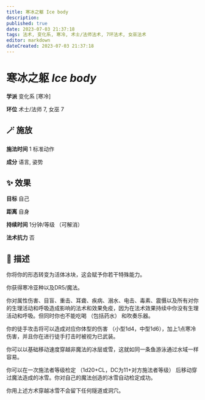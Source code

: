 ```yaml
---
title: 寒冰之躯 Ice body
description: 
published: true
date: 2023-07-03 21:37:18
tags: 法术, 变化系, 寒冷, 术士/法师法术, 7环法术, 女巫法术
editor: markdown
dateCreated: 2023-07-03 21:37:18
---
```


# **寒冰之躯** *Ice body*

**学派** 变化系 \[寒冷\] 

**环位** 术士/法师 7, 女巫 7

## 🪄 施放

**施法时间** 1 标准动作

**成分** 语言, 姿势

## ✨ 效果 

**目标** 自己 

**距离** 自身  

**持续时间** 1分钟/等级 （可解消） 

**法术抗力** 否

## 📖 描述

你将你的形态转变为活体冰块，这会赋予你若干特殊能力。

你获得寒冷亚种以及DR5/魔法。

你对属性伤害、目盲、重击、耳聋、疾病、溺水、电击、毒素、震慑以及所有对你的生理活动和呼吸造成影响的法术和效果免疫，因为在法术效果持续中你没有生理活动和呼吸。但同时你也不能吃喝 （包括药水） 和吹奏乐器。

你的徒手攻击将可以造成对应你体型的伤害 （小型1d4，中型1d6），加上1点寒冷伤害，并且你在进行徒手打击时被视为已武装。

你可以以基础移动速度穿越非魔法的冰层或雪，这就如同一条鱼游泳通过水域一样容易。

你可以在一次施法者等级检定 （1d20+CL，DC为11+对方施法者等级） 后移动穿过魔法造成的冰雪。你对自己的魔法创造的冰雪自动检定成功。

你用上述方术穿越冰雪不会留下任何隧道或洞穴。
    